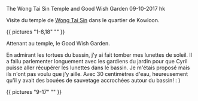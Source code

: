 The Wong Tai Sin Temple and Good Wish Garden
09-10-2017
hk

Visite du temple de [Wong Tai Sin](http://www.discoverhongkong.com/fr/see-do/culture-heritage/chinese-temples/wong-tai-sin-temple.jsp) dans le quartier de Kowloon.


{{ pictures "1-8,18" "" }}


Attenant au temple, le Good Wish Garden.

En admirant les tortues du bassin, j'y ai fait tomber mes lunettes de soleil. Il a fallu parlementer longuement avec les gardiens du jardin pour que Cyril puisse aller récupérer les lunettes dans le bassin. Je m'étais proposé mais ils n'ont pas voulu que j'y aille. Avec 30 centimètres d'eau, heureusement qu'il y avait des bouées de sauvetage accrochées autour du bassin! : )

{{ pictures "9-17" "" }}


